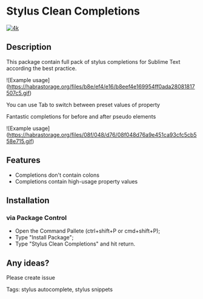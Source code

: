 # Stylus Clean Completions

[![4k](https://cdn.rawgit.com/lnikell/wiki/master/4k.svg)](https://packagecontrol.io/packages/Stylus%20Clean%20Completions)

## Description
This package contain full pack of stylus completions for Sublime Text according the best practice.

![Example usage]
(https://habrastorage.org/files/b8e/ef4/e16/b8eef4e169954ff0ada28081817507c5.gif)

You can use Tab to switch between preset values of property

Fantastic completions for before and after pseudo elements

![Example usage]
(https://habrastorage.org/files/08f/048/d76/08f048d76a9e451ca93cfc5cb558e715.gif)

## Features
* Completions don't contain colons
* Completions contain high-usage property values

## Installation
### via Package Control
* Open the Command Pallete (ctrl+shift+P or cmd+shift+P);
* Type "Install Package";
* Type "Stylus Clean Completions" and hit return.

## Any ideas?
Please create issue 

Tags: stylus autocomplete, stylus snippets
